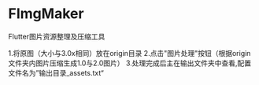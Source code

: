 # FImgMaker
Flutter图片资源整理及压缩工具


1.将原图（大小与3.0x相同）放在origin目录
2.点击"图片处理"按钮（根据origin文件夹内图片压缩生成1.0与2.0图片）
3.处理完成后主在输出文件夹中查看,配置文件名为”输出目录_assets.txt“
